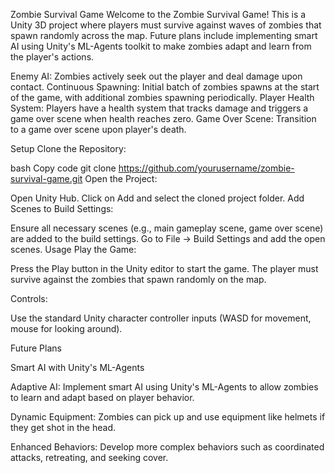 Zombie Survival Game
Welcome to the Zombie Survival Game! This is a Unity 3D project where players must survive against waves of zombies that spawn randomly across the map. 
Future plans include implementing smart AI using Unity's ML-Agents toolkit to make zombies adapt and learn from the player's actions.


Enemy AI: Zombies actively seek out the player and deal damage upon contact.
Continuous Spawning: Initial batch of zombies spawns at the start of the game, with additional zombies spawning periodically.
Player Health System: Players have a health system that tracks damage and triggers a game over scene when health reaches zero.
Game Over Scene: Transition to a game over scene upon player's death.


Setup
Clone the Repository:

bash
Copy code
git clone https://github.com/yourusername/zombie-survival-game.git
Open the Project:

Open Unity Hub.
Click on Add and select the cloned project folder.
Add Scenes to Build Settings:

Ensure all necessary scenes (e.g., main gameplay scene, game over scene) are added to the build settings.
Go to File -> Build Settings and add the open scenes.
Usage
Play the Game:

Press the Play button in the Unity editor to start the game.
The player must survive against the zombies that spawn randomly on the map.

Controls:

Use the standard Unity character controller inputs (WASD for movement, mouse for looking around).

Future Plans

Smart AI with Unity's ML-Agents

Adaptive AI: Implement smart AI using Unity's ML-Agents to allow zombies to learn and adapt based on player behavior.

Dynamic Equipment: Zombies can pick up and use equipment like helmets if they get shot in the head.

Enhanced Behaviors: Develop more complex behaviors such as coordinated attacks, retreating, and seeking cover.
